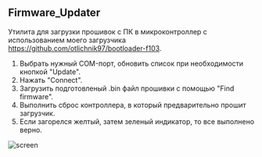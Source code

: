 ## Firmware_Updater

Утилита для загрузки прошивок с ПК в микроконтроллер с использованием моего загрузчика https://github.com/otlichnik97/bootloader-f103.

1. Выбрать нужный COM-порт, обновить список при необходимости кнопкой "Update".
2. Нажать "Connect".
3. Загрузить подготовленый .bin файл прошивки с помощью "Find firmware".
4. Выполнить сброс контроллера, в который предварительно прошит загрузчик.
5. Если загорелся желтый, затем зеленый индикатор, то все выполнено верно.

![screen](https://github.com/user-attachments/assets/271ca15e-ccc8-47bf-b33f-691ce59284f2)
